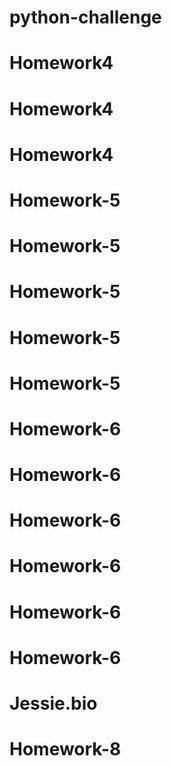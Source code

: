 # python-challenge
# Homework4
# Homework4
# Homework4
# Homework-5
# Homework-5
# Homework-5
# Homework-5
# Homework-5
# Homework-6
# Homework-6
# Homework-6
# Homework-6
# Homework-6
# Homework-6
# Jessie.bio
# Homework-8
